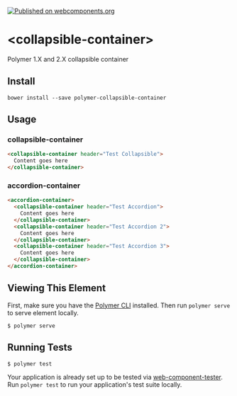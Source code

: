 [![Published on webcomponents.org](https://img.shields.io/badge/webcomponents.org-published-blue.svg)](https://www.webcomponents.org/element/afloesch/collapsible-container)

# \<collapsible-container\>

Polymer 1.X and 2.X collapsible container

## Install

```shell
bower install --save polymer-collapsible-container
```

## Usage
### collapsible-container
<!--
```
<custom-element-demo height="60">
  <template>
    <link rel="import" href="collapsible-container.html">
    <next-code-block></next-code-block>
  </template>
</custom-element-demo>
```
-->
```html
<collapsible-container header="Test Collapsible">
  Content goes here
</collapsible-container>
```

### accordion-container
<!--
```
<custom-element-demo height="110">
  <template>
    <link rel="import" href="collapsible-container.html">
    <link rel="import" href="accordion-container.html">
    <next-code-block></next-code-block>
  </template>
</custom-element-demo>
```
-->
```html
<accordion-container>
  <collapsible-container header="Test Accordion">
    Content goes here
  </collapsible-container>
  <collapsible-container header="Test Accordion 2">
    Content goes here
  </collapsible-container>
  <collapsible-container header="Test Accordion 3">
    Content goes here
  </collapsible-container>
</accordion-container>
```

## Viewing This Element

First, make sure you have the [Polymer CLI](https://www.npmjs.com/package/polymer-cli) installed. Then run `polymer serve` to serve element locally.

```
$ polymer serve
```

## Running Tests

```
$ polymer test
```

Your application is already set up to be tested via [web-component-tester](https://github.com/Polymer/web-component-tester). Run `polymer test` to run your application's test suite locally.
